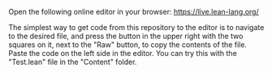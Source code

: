 

Open the following online editor in your browser:
https://live.lean-lang.org/

The simplest way to get code from this repository to the editor is to navigate to the desired file, and press the button in the upper right with the two squares on it, next to the "Raw" button, to copy the contents of the file. Paste the code on the left side in the editor.
You can try this with the "Test.lean" file in the "Content" folder.
